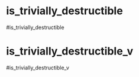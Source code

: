 # is_trivially_destructible
#is_trivially_destructible




# is_trivially_destructible_v
#is_trivially_destructible_v
